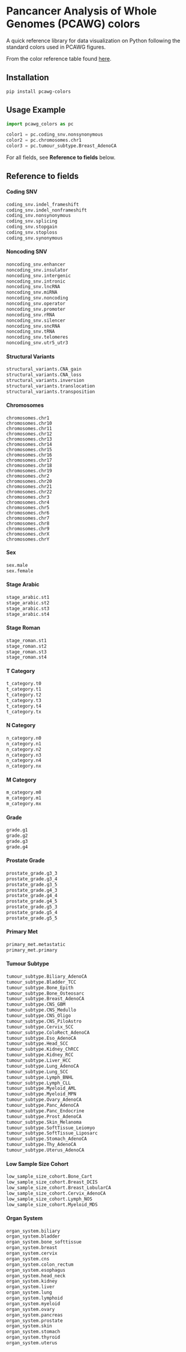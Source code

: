 # Pancancer Analysis of Whole Genomes (PCAWG) colors

A quick reference library for data visualization on Python following the standard colors used in PCAWG figures.

From the color reference table found [here](https://dcc.icgc.org/releases/PCAWG/terminology_and_standard_colours).

## Installation
```
pip install pcawg-colors
```

## Usage Example
```python
import pcawg_colors as pc

color1 = pc.coding_snv.nonsynonymous
color2 = pc.chromosomes.chr1
color3 = pc.tumour_subtype.Breast_AdenoCA
```
For all fields, see <b>Reference to fields</b> below.

## Reference to fields

#### Coding SNV
```python
coding_snv.indel_frameshift
coding_snv.indel_nonframeshift
coding_snv.nonsynonymous
coding_snv.splicing
coding_snv.stopgain
coding_snv.stoploss
coding_snv.synonymous
```
#### Noncoding SNV
```python
noncoding_snv.enhancer
noncoding_snv.insulator
noncoding_snv.intergenic
noncoding_snv.intronic
noncoding_snv.lncRNA
noncoding_snv.miRNA
noncoding_snv.noncoding
noncoding_snv.operator
noncoding_snv.promoter
noncoding_snv.rRNA
noncoding_snv.silencer
noncoding_snv.sncRNA
noncoding_snv.tRNA
noncoding_snv.telomeres
noncoding_snv.utr5_utr3
```
#### Structural Variants
```python
structural_variants.CNA_gain
structural_variants.CNA_loss
structural_variants.inversion
structural_variants.translocation
structural_variants.transposition
```
#### Chromosomes
```
chromosomes.chr1
chromosomes.chr10
chromosomes.chr11
chromosomes.chr12
chromosomes.chr13
chromosomes.chr14
chromosomes.chr15
chromosomes.chr16
chromosomes.chr17
chromosomes.chr18
chromosomes.chr19
chromosomes.chr2
chromosomes.chr20
chromosomes.chr21
chromosomes.chr22
chromosomes.chr3
chromosomes.chr4
chromosomes.chr5
chromosomes.chr6
chromosomes.chr7
chromosomes.chr8
chromosomes.chr9
chromosomes.chrX
chromosomes.chrY
```
#### Sex
```python
sex.male
sex.female
```
#### Stage Arabic
```python
stage_arabic.st1
stage_arabic.st2
stage_arabic.st3
stage_arabic.st4
```
#### Stage Roman
```python
stage_roman.st1
stage_roman.st2
stage_roman.st3
stage_roman.st4
```
#### T Category
```python
t_category.t0
t_category.t1
t_category.t2
t_category.t3
t_category.t4
t_category.tx
```
#### N Category
```python
n_category.n0
n_category.n1
n_category.n2
n_category.n3
n_category.n4
n_category.nx
```
#### M Category
```python
m_category.m0
m_category.m1
m_category.mx
```
#### Grade
```python
grade.g1
grade.g2
grade.g3
grade.g4
```
#### Prostate Grade
```python
prostate_grade.g3_3
prostate_grade.g3_4
prostate_grade.g3_5
prostate_grade.g4_3
prostate_grade.g4_4
prostate_grade.g4_5
prostate_grade.g5_3
prostate_grade.g5_4
prostate_grade.g5_5
```
#### Primary Met
```python
primary_met.metastatic
primary_met.primary
```
#### Tumour Subtype
```python
tumour_subtype.Biliary_AdenoCA
tumour_subtype.Bladder_TCC
tumour_subtype.Bone_Epith
tumour_subtype.Bone_Osteosarc
tumour_subtype.Breast_AdenoCA
tumour_subtype.CNS_GBM
tumour_subtype.CNS_Medullo
tumour_subtype.CNS_Oligo
tumour_subtype.CNS_PiloAstro
tumour_subtype.Cervix_SCC
tumour_subtype.ColoRect_AdenoCA
tumour_subtype.Eso_AdenoCA
tumour_subtype.Head_SCC
tumour_subtype.Kidney_ChRCC
tumour_subtype.Kidney_RCC
tumour_subtype.Liver_HCC
tumour_subtype.Lung_AdenoCA
tumour_subtype.Lung_SCC
tumour_subtype.Lymph_BNHL
tumour_subtype.Lymph_CLL
tumour_subtype.Myeloid_AML
tumour_subtype.Myeloid_MPN
tumour_subtype.Ovary_AdenoCA
tumour_subtype.Panc_AdenoCA
tumour_subtype.Panc_Endocrine
tumour_subtype.Prost_AdenoCA
tumour_subtype.Skin_Melanoma
tumour_subtype.SoftTissue_Leiomyo
tumour_subtype.SoftTissue_Liposarc
tumour_subtype.Stomach_AdenoCA
tumour_subtype.Thy_AdenoCA
tumour_subtype.Uterus_AdenoCA
```
#### Low Sample Size Cohort
```python
low_sample_size_cohort.Bone_Cart
low_sample_size_cohort.Breast_DCIS
low_sample_size_cohort.Breast_LobularCA
low_sample_size_cohort.Cervix_AdenoCA
low_sample_size_cohort.Lymph_NOS
low_sample_size_cohort.Myeloid_MDS
```
#### Organ System
```python
organ_system.biliary
organ_system.bladder
organ_system.bone_softtissue
organ_system.breast
organ_system.cervix
organ_system.cns
organ_system.colon_rectum
organ_system.esophagus
organ_system.head_neck
organ_system.kidney
organ_system.liver
organ_system.lung
organ_system.lymphoid
organ_system.myeloid
organ_system.ovary
organ_system.pancreas
organ_system.prostate
organ_system.skin
organ_system.stomach
organ_system.thyroid
organ_system.uterus
```
